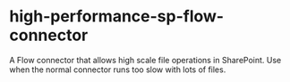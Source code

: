 # high-performance-sp-flow-connector
A Flow connector that allows high scale file operations in SharePoint. Use when the normal connector runs too slow with lots of files. 
